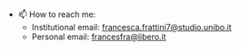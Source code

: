 - 📫 How to reach me:
  - Institutional email: francesca.frattini7@studio.unibo.it
  - Personal email: francesfra@libero.it
